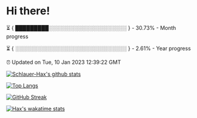 # Hi there!

⏳ { █████████░░░░░░░░░░░░░░░░░░░░░ } - 30.73% - Month progress

⏳ { ░░░░░░░░░░░░░░░░░░░░░░░░░░░░░░ } - 2.61% - Year progress

⏰ Updated on Tue, 10 Jan 2023 12:39:22 GMT


[![Schlauer-Hax's github stats](https://github-readme-stats.vercel.app/api?username=Schlauer-Hax&show_icons=true&theme=dark&count_private=true)](https://github.com/Schlauer-Hax)


[![Top Langs](https://github-readme-stats.vercel.app/api/top-langs/?username=Schlauer-Hax&layout=compact&theme=dark)](https://github.com/Schlauer-Hax?tab=repositories)

[![GitHub Streak](https://streak-stats.demolab.com?user=Schlauer-Hax&theme=dark)](https://git.io/streak-stats)

[![Hax's wakatime stats](https://github-readme-stats.vercel.app/api/wakatime?username=Hax&theme=dark)](https://wakatime.com/@Hax)

